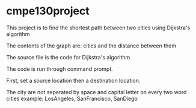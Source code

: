 # cmpe130project

This project is to find the shortest path between two cities using Dijkstra's algorithm

The contents of the graph are: cities and the distance between them

The source file is the code for Dijkstra's algorithm

The code is run through command prompt.

First, set a source location then a destination location.

The city are not seperated by space and capital letter on every two word cities
example: LosAngeles, SanFrancisco, SanDiego
